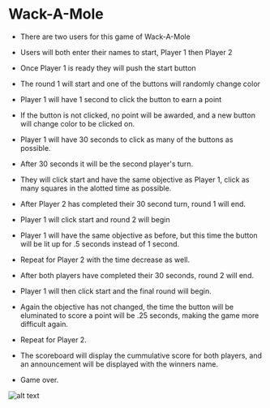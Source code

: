 # Wack-A-Mole

* There are two users for this game of Wack-A-Mole

* Users will both enter their names to start, Player 1 then Player 2 

* Once Player 1 is ready they will push the start button

* The round 1 will start and one of the buttons will randomly change color

* Player 1 will have 1 second to click the button to earn a point

* If the button is not clicked, no point will be awarded, and a new button will change color to be clicked on.

* Player 1 will have 30 seconds to click as many of the buttons as possible.

* After 30 seconds it will be the second player's turn. 

* They will click start and have the same objective as Player 1, click as many squares in the alotted time as possible. 

* After Player 2 has completed their 30 second turn, round 1 will end.

* Player 1 will click start and round 2 will begin

* Player 1 will have the same objective as before, but this time the button will be lit up for .5 seconds instead of 1 second. 

* Repeat for Player 2 with the time decrease as well. 

* After both players have completed their 30 seconds, round 2 will end. 

* Player 1 will then click start and the final round will begin. 

* Again the objective has not changed, the time the button will be eluminated to score a point will be .25 seconds, making the game more difficult again. 

* Repeat for Player 2. 

* The scoreboard will display the cummulative score for both players, and an announcement will be displayed with the winners name. 

* Game over. 



![alt text](https://i.imgur.com/DRSMEvh.png)











